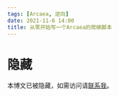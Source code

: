 ```yaml
---
tags: [Arcaea, 逆向]
date: 2021-11-6 14:00
title: 从零开始写一个Arcaea的爬梯脚本
---
```


# 隐藏

本博文已被隐藏，如需访问请[联系我](mailto:ly-niko@qq.com)。

